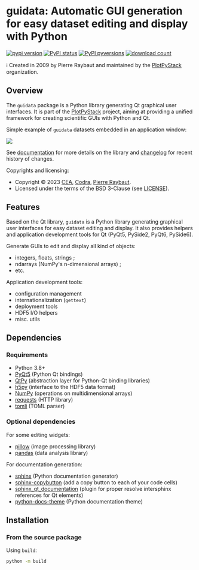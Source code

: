 # guidata: Automatic GUI generation for easy dataset editing and display with Python

[![pypi version](https://img.shields.io/pypi/v/guidata.svg)](https://pypi.org/project/guidata/)
[![PyPI status](https://img.shields.io/pypi/status/guidata.svg)](https://github.com/PlotPyStack/guidata/)
[![PyPI pyversions](https://img.shields.io/pypi/pyversions/guidata.svg)](https://pypi.python.org/pypi/guidata/)
[![download count](https://img.shields.io/conda/dn/conda-forge/guidata.svg)](https://www.anaconda.com/download/)

ℹ️ Created in 2009 by Pierre Raybaut and maintained by the [PlotPyStack](https://github.com/PlotPyStack) organization.

## Overview

The ``guidata`` package is a Python library generating Qt graphical user interfaces.
It is part of the [PlotPyStack](https://github.com/PlotPyStack) project, aiming at
providing a unified framework for creating scientific GUIs with Python and Qt.

Simple example of ``guidata`` datasets embedded in an application window:

<img src="https://raw.githubusercontent.com/PlotPyStack/guidata/master/doc/images/screenshots/editgroupbox.png">

See [documentation](https://guidata.readthedocs.io/en/latest/) for more details on
the library and [changelog](CHANGELOG.md) for recent history of changes.

Copyrights and licensing:

* Copyright © 2023 [CEA](https://www.cea.fr), [Codra](https://codra.net/), [Pierre Raybaut](https://github.com/PierreRaybaut).
* Licensed under the terms of the BSD 3-Clause (see [LICENSE](LICENSE)).

## Features

Based on the Qt library, ``guidata`` is a Python library generating graphical user
interfaces for easy dataset editing and display. It also provides helpers and
application development tools for Qt (PyQt5, PySide2, PyQt6, PySide6).

Generate GUIs to edit and display all kind of objects:

* integers, floats, strings ;
* ndarrays (NumPy's n-dimensional arrays) ;
* etc.

Application development tools:

* configuration management
* internationalization (``gettext``)
* deployment tools
* HDF5 I/O helpers
* misc. utils

## Dependencies

### Requirements

* Python 3.8+
* [PyQt5](https://pypi.python.org/pypi/PyQt5) (Python Qt bindings)
* [QtPy](https://pypi.org/project/QtPy/) (abstraction layer for Python-Qt binding libraries)
* [h5py](https://pypi.org/project/h5py/) (interface to the HDF5 data format)
* [NumPy](https://pypi.org/project/numpy/) (operations on multidimensional arrays)
* [requests](https://pypi.org/project/requests/) (HTTP library)
* [tomli](https://pypi.org/project/tomli/) (TOML parser)

### Optional dependencies

For some editing widgets:

* [pillow](https://pypi.org/project/Pillow/) (image processing library)
* [pandas](https://pypi.org/project/pandas/) (data analysis library)

For documentation generation:

* [sphinx](https://pypi.org/project/Sphinx/) (Python documentation generator)
* [sphinx-copybutton](https://pypi.org/project/sphinx-copybutton/) (add a copy button to each of your code cells)
* [sphinx_qt_documentation](https://pypi.org/project/sphinx-qt-documentation/) (plugin for proper resolve intersphinx references for Qt elements)
* [python-docs-theme](https://pypi.org/project/python-docs-theme/) (Python documentation theme)

## Installation

### From the source package

Using ``build``:

```bash
python -m build
```
